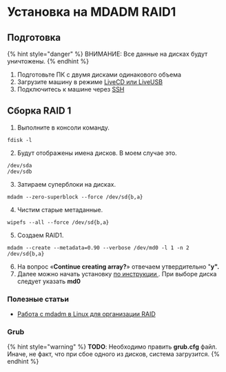 # Установка на MDADM RAID1

## Подготовка <a href="#podgotovka" id="podgotovka"></a>

{% hint style="danger" %}
ВНИМАНИЕ: Все данные на дисках будут уничтожены.
{% endhint %}

1. Подготовьте ПК с двумя дисками одинакового объема
2. Загрузите машину в режиме [LiveCD или LiveUSB](../../setup/bare-metal.md)
3. Подключитесь к машине через [SSH](../troubleshooting/podklyuchenie-k-ats-s-pomoshyu-ssh/connecting-to-a-pbx-using-an-ssh-client.md)

## Сборка RAID 1 <a href="#sborka_raid_1" id="sborka_raid_1"></a>

1. Выполните в консоли команду.

```
fdisk -l 
```

2. Будут отображены имена дисков. В моем случае это.

```
/dev/sda 
/dev/sdb
```

3. Затираем суперблоки на дисках.

```
mdadm --zero-superblock --force /dev/sd{b,a} 
```

4. Чистим старые метаданные.

```
wipefs --all --force /dev/sd{b,a}
```

5. Создаем RAID1.

```
mdadm --create --metadata=0.90 --verbose /dev/md0 -l 1 -n 2 /dev/sd{b,a}
```

6. На вопрос «**Continue creating array?**» отвечаем утвердительно "**y".**
7. Далее можно начать установку [по инструкции ](../../setup/bare-metal.md). При выборе диска следует указать **md0**

### Полезные статьи <a href="#poleznye_stati" id="poleznye_stati"></a>

* [Работа с mdadm в Linux для организации RAID](https://www.dmosk.ru/miniinstruktions.php?mini=mdadm)

### Grub <a href="#grub" id="grub"></a>

{% hint style="warning" %}
**TODO**: Необходимо править **grub.cfg** файл. Иначе, не факт, что при сбое одного из дисков, система загрузится.
{% endhint %}
